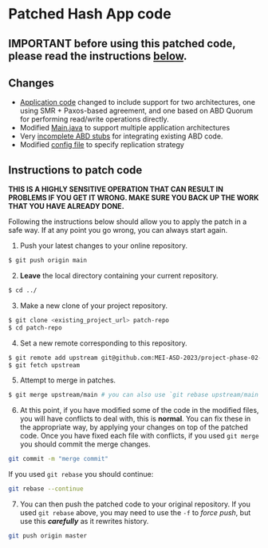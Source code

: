 # Patched Hash App code

## IMPORTANT before using this patched code, please read the instructions [below](#instructions-to-patch-code).

## Changes

- [Application code](./src/asd-project2-base/src/main/java/protocols/app/HashApp.java) changed to include support for two architectures, one using SMR + Paxos-based agreement, and one based on ABD Quorum for performing read/write operations directly.
- Modified [Main.java](./src/asd-project2-base/src/main/java/Main.java) to support multiple application architectures
- Very [incomplete ABD stubs](./src/asd-project2-base/src/main/java/protocols/app/HashApp.java#L15-L20) for integrating existing ABD code.
- Modified [config file](./src/asd-project2-base/config.properties) to specify replication strategy

## Instructions to patch code

**THIS IS A HIGHLY SENSITIVE OPERATION THAT CAN RESULT IN PROBLEMS IF YOU GET IT WRONG. MAKE SURE YOU BACK UP THE WORK THAT YOU HAVE ALREADY DONE.**

Following the instructions below should allow you to apply the patch in a safe way. If at any point you go wrong, you can always start again.

1. Push your latest changes to your online repository.

```bash
$ git push origin main
```

2. **Leave** the local directory containing your current repository.

```bash
$ cd ../
```

3. Make a new clone of your project repository.

```bash
$ git clone <existing_project_url> patch-repo
$ cd patch-repo
```

4. Set a new remote corresponding to this repository.

```bash
$ git remote add upstream git@github.com:MEI-ASD-2023/project-phase-02-patch.git
$ git fetch upstream
```

5. Attempt to merge in patches.

```bash
$ git merge upstream/main # you can also use `git rebase upstream/main`
```

6. At this point, if you have modified some of the code in the modified files, you will have conflicts to deal with, this is **normal**. You can fix these in the appropriate way, by applying your changes on top of the patched code. Once you have fixed each file with conflicts, if you used `git merge` you should commit the merge changes.

```bash
git commit -m "merge commit"
```

If you used `git rebase` you should continue:

```bash
git rebase --continue
```

7. You can then push the patched code to your original repository. If you used `git rebase` above, you may need to use the `-f` to *force push*, but use this ***carefully*** as it rewrites history.

```bash
git push origin master
```


